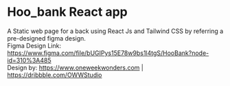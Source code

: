 # Hoo_bank React app
A Static web page for a back using React Js and Tailwind CSS by referring a pre-designed figma design. </br>
Figma Design Link: https://www.figma.com/file/bUGIPys15E78w9bs1l4tgS/HooBank?node-id=310%3A485 </br>
Design by: https://www.oneweekwonders.com | https://dribbble.com/OWWStudio
